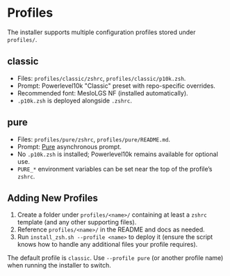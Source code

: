 # Profiles

The installer supports multiple configuration profiles stored under `profiles/`.

## classic
- Files: `profiles/classic/zshrc`, `profiles/classic/p10k.zsh`.
- Prompt: Powerlevel10k "Classic" preset with repo-specific overrides.
- Recommended font: MesloLGS NF (installed automatically).
- `.p10k.zsh` is deployed alongside `.zshrc`.

## pure
- Files: `profiles/pure/zshrc`, `profiles/pure/README.md`.
- Prompt: [Pure](https://github.com/sindresorhus/pure) asynchronous prompt.
- No `.p10k.zsh` is installed; Powerlevel10k remains available for optional use.
- `PURE_*` environment variables can be set near the top of the profile’s `zshrc`.

## Adding New Profiles
1. Create a folder under `profiles/<name>/` containing at least a `zshrc` template (and any other supporting files).
2. Reference `profiles/<name>/` in the README and docs as needed.
3. Run `install_zsh.sh --profile <name>` to deploy it (ensure the script knows how to handle any additional files your profile requires).

The default profile is `classic`. Use `--profile pure` (or another profile name) when running the installer to switch.
